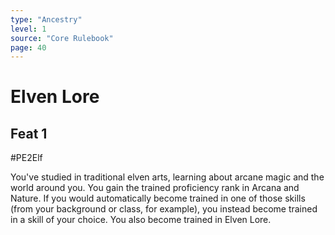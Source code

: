 ```yaml
---
type: "Ancestry"
level: 1
source: "Core Rulebook"
page: 40
---
```

# Elven Lore
## Feat 1
#PE2Elf

You've studied in traditional elven arts, learning about arcane magic and the world around you. You gain the trained proficiency rank in Arcana and Nature. If you would automatically become trained in one of those skills (from your background or class, for example), you instead become trained in a skill of your choice. You also become trained in Elven Lore.
